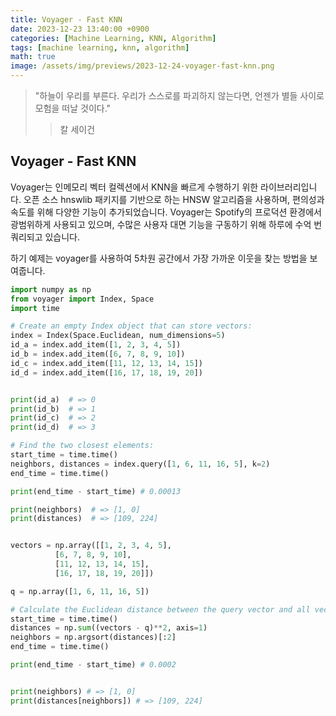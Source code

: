 ```yaml
---
title: Voyager - Fast KNN
date: 2023-12-23 13:40:00 +0900
categories: [Machine Learning, KNN, Algorithm]
tags: [machine learning, knn, algorithm]
math: true
image: /assets/img/previews/2023-12-24-voyager-fast-knn.png
---
```


> "하늘이 우리를 부른다. 우리가 스스로를 파괴하지 않는다면, 언젠가 별들 사이로 모험을 떠날 것이다."
>> 칼 세이건

## Voyager - Fast KNN

Voyager는 인메모리 벡터 컬렉션에서 KNN을 빠르게 수행하기 위한 라이브러리입니다.
오픈 소스 hnswlib 패키지를 기반으로 하는 HNSW 알고리즘을 사용하며, 편의성과 속도를 위해 다양한 기능이 추가되었습니다.
Voyager는 Spotify의 프로덕션 환경에서 광범위하게 사용되고 있으며, 수많은 사용자 대면 기능을 구동하기 위해 하루에 수억 번 쿼리되고 있습니다.

하기 예제는 voyager를 사용하여 5차원 공간에서 가장 가까운 이웃을 찾는 방법을 보여줍니다.

```python
import numpy as np
from voyager import Index, Space
import time

# Create an empty Index object that can store vectors:
index = Index(Space.Euclidean, num_dimensions=5)
id_a = index.add_item([1, 2, 3, 4, 5])
id_b = index.add_item([6, 7, 8, 9, 10])
id_c = index.add_item([11, 12, 13, 14, 15])
id_d = index.add_item([16, 17, 18, 19, 20])


print(id_a)  # => 0
print(id_b)  # => 1
print(id_c)  # => 2
print(id_d)  # => 3

# Find the two closest elements:
start_time = time.time()
neighbors, distances = index.query([1, 6, 11, 16, 5], k=2)
end_time = time.time()

print(end_time - start_time) # 0.00013

print(neighbors)  # => [1, 0]
print(distances)  # => [109, 224]


vectors = np.array([[1, 2, 3, 4, 5],
          [6, 7, 8, 9, 10],
          [11, 12, 13, 14, 15],
          [16, 17, 18, 19, 20]])

q = np.array([1, 6, 11, 16, 5])

# Calculate the Euclidean distance between the query vector and all vectors in the array
start_time = time.time()
distances = np.sum((vectors - q)**2, axis=1)
neighbors = np.argsort(distances)[:2]
end_time = time.time()

print(end_time - start_time) # 0.0002


print(neighbors) # => [1, 0]
print(distances[neighbors]) # => [109, 224]
```
